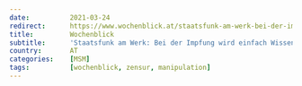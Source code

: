 ```yaml
---
date:          2021-03-24
redirect:      https://www.wochenblick.at/staatsfunk-am-werk-bei-der-impfung-wird-einfach-wissenschaft-zensiert/
title:         Wochenblick
subtitle:      'Staatsfunk am Werk: Bei der Impfung wird einfach Wissenschaft zensiert'
country:       AT
categories:    [MSM]
tags:          [wochenblick, zensur, manipulation]
---
```

